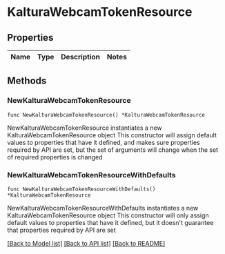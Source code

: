 # KalturaWebcamTokenResource

## Properties

Name | Type | Description | Notes
------------ | ------------- | ------------- | -------------

## Methods

### NewKalturaWebcamTokenResource

`func NewKalturaWebcamTokenResource() *KalturaWebcamTokenResource`

NewKalturaWebcamTokenResource instantiates a new KalturaWebcamTokenResource object
This constructor will assign default values to properties that have it defined,
and makes sure properties required by API are set, but the set of arguments
will change when the set of required properties is changed

### NewKalturaWebcamTokenResourceWithDefaults

`func NewKalturaWebcamTokenResourceWithDefaults() *KalturaWebcamTokenResource`

NewKalturaWebcamTokenResourceWithDefaults instantiates a new KalturaWebcamTokenResource object
This constructor will only assign default values to properties that have it defined,
but it doesn't guarantee that properties required by API are set


[[Back to Model list]](../README.md#documentation-for-models) [[Back to API list]](../README.md#documentation-for-api-endpoints) [[Back to README]](../README.md)


